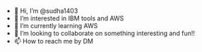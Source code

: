- 👋 Hi, I’m @sudha1403
- 👀 I’m interested in IBM tools and AWS
- 🌱 I’m currently learning AWS 
- 💞️ I’m looking to collaborate on something interesting and fun!!
- 📫 How to reach me by DM

<!---
sudha1403/sudha1403 is a ✨ special ✨ repository because its `README.md` (this file) appears on your GitHub profile.
You can click the Preview link to take a look at your changes.
--->
